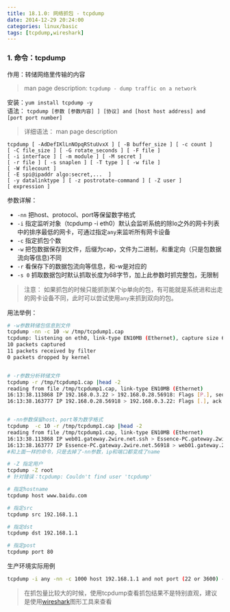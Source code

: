 ```yaml
---
title: 18.1.0: 网络抓包 - tcpdump
date: 2014-12-29 20:24:00
categories: linux/basic
tags: [tcpdump,wireshark]
---
```


### 1. 命令：tcpdump
作用：转储网络里传输的内容  

> man page description: `tcpdump - dump traffic on a network`

安装：`yum install tcpdump -y`  
语法：
`tcpdump [参数 [参数内容] ] [协议] and [host host address] and [port port number]`  

> 详细语法：
> man page description  
```
tcpdump [ -AdDefIKlLnNOpqRStuUvxX ] [ -B buffer_size ] [ -c count ]  
[ -C file_size ] [ -G rotate_seconds ] [ -F file ]  
[ -i interface ] [ -m module ] [ -M secret ]  
[ -r file ] [ -s snaplen ] [ -T type ] [ -w file ]  
[ -W filecount ]  
[ -E spi@ipaddr algo:secret,...  ]  
[ -y datalinktype ] [ -z postrotate-command ] [ -Z user ]  
[ expression ]  
```

参数详解：

- `-nn` 把host、protocol、port等保留数字格式
- `-i` 指定监听对象（tcpdump -i eth0）默认会监听系统的除lo之外的网卡列表中的排序最低的网卡，可通过指定`any`来监听所有网卡设备
- `-c` 指定抓包个数
- `-w` 把包数据保存到文件，后缀为cap，文件为二进制，和重定向（只是包数据流向等信息)不同
- `-r` 看保存下的数据包流向等信息，和-w是对应的
- `-s 0` 抓取数据包时默认抓取长度为68字节，加上此参数时抓完整包，无限制

> 注意：
> 如果抓包的时候只能抓到某个ip单向的包，有可能就是系统进和出走的网卡设备不同，此时可以尝试使用`any`来抓到双向的包。

用法举例：
``` bash
# -w参数转储包信息到文件
tcpdump -nn -c 10 -w /tmp/tcpdump1.cap
tcpdump: listening on eth0, link-type EN10MB (Ethernet), capture size 65535 bytes
10 packets captured
11 packets received by filter
0 packets dropped by kernel


# -r参数分析转储文件
tcpdump -r /tmp/tcpdump1.cap |head -2
reading from file /tmp/tcpdump1.cap, link-type EN10MB (Ethernet)
16:13:38.113868 IP 192.168.0.3.22 > 192.168.0.28.56918: Flags [P.], seq 3436852828:3436852972, ack 1010809782, win 543, length 144
16:13:38.163777 IP 192.168.0.28.56918 > 192.168.0.3.22: Flags [.], ack 144, win 253, length 0


# -nn参数保留host、port等为数字格式
tcpdump  -c 10 -r /tmp/tcpdump1.cap |head -2
reading from file /tmp/tcpdump1.cap, link-type EN10MB (Ethernet)
16:13:38.113868 IP web01.gateway.2wire.net.ssh > Essence-PC.gateway.2wire.net.56918: Flags [P.], seq 3436852828:3436852972, ack 1010809782, win 543, length 144
16:13:38.163777 IP Essence-PC.gateway.2wire.net.56918 > web01.gateway.2wire.net.ssh: Flags [.], ack 144, win 253, length 0
#和上面一样的命令，只是去掉了-nn参数，ip和端口都变成了name

# -Z 指定用户
tcpdump -Z root
# 针对错误：tcpdump: Couldn't find user 'tcpdump'

# 指定hostname
tcpdump host www.baidu.com

# 指定src
tcpdump src 192.168.1.1

# 指定dst
tcpdump dst 192.168.1.1

# 指定post
tcpdump port 80
```

生产环境实际用例
``` bash
tcpdump -i any -nn -c 1000 host 192.168.1.1 and not port (22 or 3600) -w /tmp/tcpdump.result.cap
```

> 在抓包量比较大的时候，使用tcpdump查看抓包结果不是特别直观，建议是使用[wireshark](/linux/basic/18.1.0_package_capture_wireshark.html)图形工具来查看